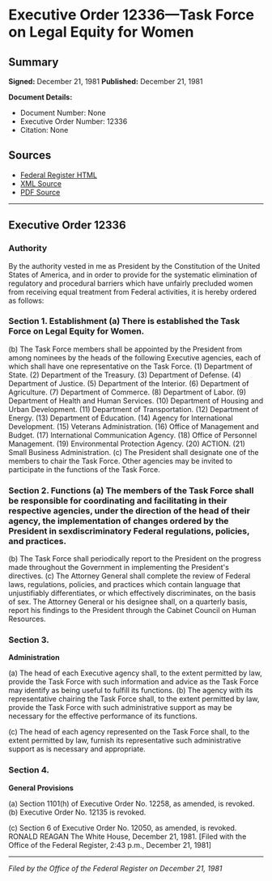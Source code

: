 # Executive Order 12336—Task Force on Legal Equity for Women

## Summary

**Signed:** December 21, 1981
**Published:** December 21, 1981

**Document Details:**
- Document Number: None
- Executive Order Number: 12336
- Citation: None

## Sources
- [Federal Register HTML](https://www.presidency.ucsb.edu/documents/executive-order-12336-task-force-legal-equity-for-women)
- [XML Source](None)
- [PDF Source](None)

---

## Executive Order 12336

### Authority

By the authority vested in me as President by the Constitution of the United States of America, and in order to provide for the systematic elimination of regulatory and procedural barriers which have unfairly precluded women from receiving equal treatment from Federal activities, it is hereby ordered as follows:
### Section 1. Establishment (a) There is established the Task Force on Legal Equity for Women.

(b) The Task Force members shall be appointed by the President from among nominees by the heads of the following Executive agencies, each of which shall have one representative on the Task Force.
    (1) Department of State.
    (2) Department of the Treasury.
    (3) Department of Defense.
    (4) Department of Justice.
    (5) Department of the Interior.
    (6) Department of Agriculture.
    (7) Department of Commerce.
    (8) Department of Labor.
    (9) Department of Health and Human Services.
    (10) Department of Housing and Urban Development.
    (11) Department of Transportation.
    (12) Department of Energy.
    (13) Department of Education.
    (14) Agency for International Development.
    (15) Veterans Administration.
    (16) Office of Management and Budget.
    (17) International Communication Agency.
    (18) Office of Personnel Management.
    (19) Environmental Protection Agency.
    (20) ACTION.
    (21) Small Business Administration.
(c) The President shall designate one of the members to chair the Task Force. Other agencies may be invited to participate in the functions of the Task Force.

### Section 2. Functions (a) The members of the Task Force shall be responsible for coordinating and facilitating in their respective agencies, under the direction of the head of their agency, the implementation of changes ordered by the President in sexdiscriminatory Federal regulations, policies, and practices.

(b) The Task Force shall periodically report to the President on the progress made throughout the Government in implementing the President's directives.
(c) The Attorney General shall complete the review of Federal laws, regulations, policies, and practices which contain language that unjustifiably differentiates, or which effectively discriminates, on the basis of sex. The Attorney General or his designee shall, on a quarterly basis, report his findings to the President through the Cabinet Council on Human Resources.

### Section 3.

**Administration**

(a) The head of each Executive agency shall, to the extent permitted by law, provide the Task Force with such information and advice as the Task Force may identify as being useful to fulfill its functions.
(b) The agency with its representative chairing the Task Force shall, to the extent permitted by law, provide the Task Force with such administrative support as may be necessary for the effective performance of its functions.

(c) The head of each agency represented on the Task Force shall, to the extent permitted by law, furnish its representative such administrative support as is necessary and appropriate.
### Section 4.

**General Provisions**

(a) Section 1101(h) of Executive Order No. 12258, as amended, is revoked.
(b) Executive Order No. 12135 is revoked.

(c) Section 6 of Executive Order No. 12050, as amended, is revoked.
RONALD REAGAN
The White House,
December 21, 1981.
[Filed with the Office of the Federal Register, 2:43 p.m., December 21, 1981]

---

*Filed by the Office of the Federal Register on December 21, 1981*
